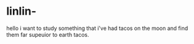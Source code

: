 # linlin-
hello  i want to study something that i've had tacos on the moon and find them far supeuior to earth tacos.
